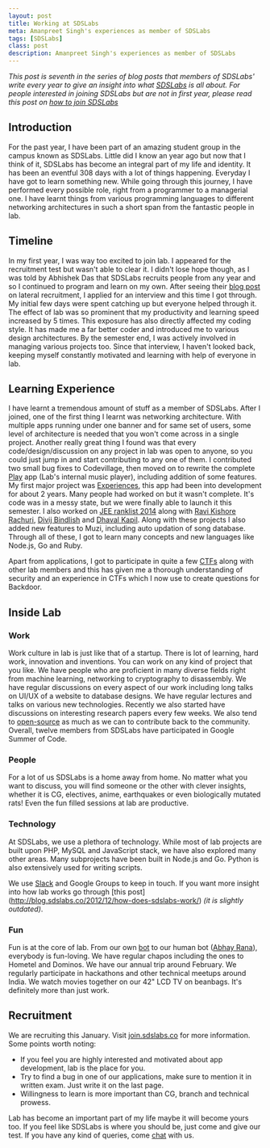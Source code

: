 ```yaml
---
layout: post
title: Working at SDSLabs
meta: Amanpreet Singh's experiences as member of SDSLabs
tags: [SDSLabs]
class: post
description: Amanpreet Singh's experiences as member of SDSLabs
---
```



_This post is seventh in the series of blog posts that members of SDSLabs' write every year to give an insight into what [SDSLabs](http://sdslabs.co) is all about. For people interested in joining SDSLabs but are not in first year, please read this post on [how to join SDSLabs](http://blog.sdslabs.co/2014/01/how-to-join-sdslabs/)_

## Introduction

For the past year, I have been part of an amazing student group in the campus known as SDSLabs. Little did I know an year ago but now that I think of it, SDSLabs has become an integral part of my life and identity. It has been an eventful 308 days with a lot of things happening. Everyday I have got to learn something new. While going through this journey, I have performed every possible role, right from a programmer to a managerial one. I have learnt things from various programming languages to different networking architectures in such a short span from the fantastic people in lab.

## Timeline

In my first year, I was way too excited to join lab. I appeared for the recruitment test but wasn't able to clear it. I didn't lose hope though, as I was told by Abhishek Das that SDSLabs recruits people from any year and so I continued to program and learn on my own. After seeing their [blog post](http://blog.sdslabs.co/2014/01/how-to-join-sdslabs/) on lateral recruitment, I applied for an interview and this time I got through. My initial few days were spent catching up but everyone helped through it. The effect of lab was so prominent that my productivity and learning speed increased by 5 times. This exposure has also directly affected my coding style. It has made me a far better coder and introduced me to various design architectures. By the semester end, I was actively involved in managing various projects too. Since that interview, I haven't looked back, keeping myself constantly motivated and learning with help of everyone in lab.

## Learning Experience

I have learnt a tremendous amount of stuff as a member of SDSLabs. After I joined, one of the first thing I learnt was networking architecture. With multiple apps running under one banner and for same set of users, some level of architecture is needed that you won't come across in a single project. Another really great thing I found was that every code/design/discussion on any project in lab was open to anyone, so you could just jump in and start contributing to any one of them. I contributed two small bug fixes to Codevillage, then moved on to rewrite the complete [Play](http://github.com/sdslabs/play) app (Lab's internal music player), including addition of some features. My first major project was [Experiences](http://experiences.sdslabs.co), this app had been into development for about 2 years. Many people had worked on but it wasn't complete. It's code was in a messy state, but we were finally able to launch it this semester. I also worked on [JEE ranklist 2014](http://jee.sdslabs.co) along with [Ravi Kishore Rachuri](https://rkravi.com/), [Divij Bindlish](http://about.me/dvjbndlsh93) and [Dhaval Kapil](http://dhavalkapil.com). Along with these projects I also added new features to Muzi, including auto updation of song database. Through all of these, I got to learn many concepts and new languages like Node.js, Go and Ruby.

Apart from applications, I got to participate in quite a few [CTFs](https://ctftime.org/ctf-wtf/) along with other lab members and this has given me a thorough understanding of security and an experience in CTFs which I now use to create questions for Backdoor.

## Inside Lab

### Work

Work culture in lab is just like that of a startup. There is lot of learning, hard work, innovation and inventions. You can work on any kind of project that you like. We have people who are proficient in many diverse fields right from machine learning, networking to cryptography to disassembly. We have regular discussions on every aspect of our work including long talks on UI/UX of a website to database designs. We have regular lectures and talks on various new technologies. Recently we also started have discussions on interesting research papers every few weeks. We also tend to [open-source](http://github.com/sdslabs) as much as we can to contribute back to the community. Overall, twelve members from SDSLabs have participated in Google Summer of Code.

### People

For a lot of us SDSLabs is a home away from home. No matter what you want to discuss, you will find someone or the other with clever insights, whether it is  CG, electives, anime, earthquakes or even biologically mutated rats! Even the fun filled sessions at lab are productive.

### Technology

At SDSLabs, we use a plethora of technology. While most of lab projects are built upon PHP, MySQL and JavaScript stack, we have also explored many other areas. Many subprojects have been built in Node.js and Go. Python is also extensively used for writing scripts.

We use [Slack](https://slack.com) and Google Groups to keep in touch. If you want more insight into how lab works go through [this post] (http://blog.sdslabs.co/2012/12/how-does-sdslabs-work/) _(it is slightly outdated)_.

### Fun

Fun is at the core of lab. From our own [bot](http://github.com/sdslabs/bot) to our human bot ([Abhay Rana](http://about.me/n3m0)), everybody is fun-loving. We have regular chapos including the ones to Hometel and Dominos. We have our annual trip around February. We regularly participate in hackathons and other technical meetups around India. We watch movies together on our 42" LCD TV on beanbags. It's definitely more than just work.

## Recruitment

We are recruiting this January. Visit [join.sdslabs.co](http://join.sdslabs.co) for more information. Some points worth noting:

- If you feel you are highly interested and motivated about app development, lab is the place for you.
- Try to find a bug in one of our applications, make sure to mention it in written exam. Just write it on the last page.
- Willingness to learn is more important than CG, branch and technical prowess.

Lab has become an important part of my life maybe it will become yours too. If you feel like SDSLabs is where you should be, just come and give our test. If you have any kind of queries, come [chat](chat.sdslabs.co) with us.
